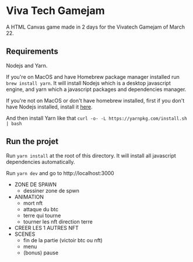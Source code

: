 # Viva Tech Gamejam

A HTML Canvas game made in 2 days for the Vivatech Gamejam of March 22.

## Requirements

Nodejs and Yarn.

If you're on MacOS and have Homebrew package manager installed run `brew install yarn`. It will install Nodejs which is a desktop javascript engine, and yarn which a javascript packages and dependencies manager.

If you're not on MacOS or don't have homebrew installed, first if you don't have Nodejs installed, install it [here](https://nodejs.org/en/download/).

And then install Yarn like that `curl -o- -L https://yarnpkg.com/install.sh | bash`

## Run the projet

Run `yarn install` at the root of this directory. It will install all javascript dependencies automatically.

Run `yarn dev` and go to http://localhost:3000

- ZONE DE SPAWN
	- dessiner zone de spwn
- ANIMATION
	- mort nft
	- attaque du btc
	- terre qui tourne
	- tourner les nft direction terre
- CREER LES 1 AUTRES NFT
- SCENES
	- fin de la partie (victoir btc ou nft)
	- menu
	- (bonus) pause
